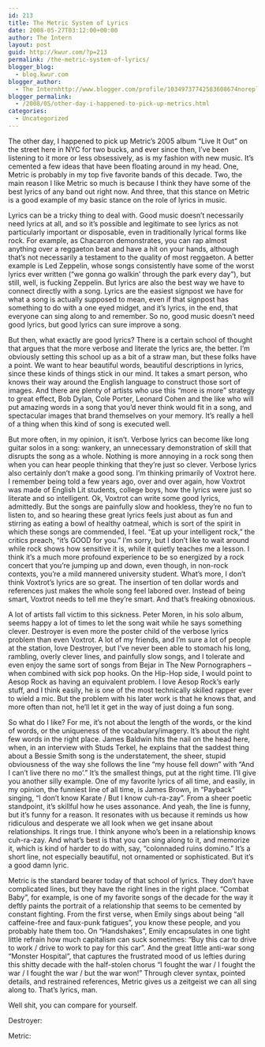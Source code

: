 ```yaml
---
id: 213
title: The Metric System of Lyrics
date: 2008-05-27T03:12:00+00:00
author: The Intern
layout: post
guid: http://kwur.com/?p=213
permalink: /the-metric-system-of-lyrics/
blogger_blog:
  - blog.kwur.com
blogger_author:
  - The Internhttp://www.blogger.com/profile/10349737742583608674noreply@blogger.com
blogger_permalink:
  - /2008/05/other-day-i-happened-to-pick-up-metrics.html
categories:
  - Uncategorized
---
```

<div class="pf-content">
  <p>
    The other day, I happened to pick up Metric&#8217;s 2005 album &#8220;Live It Out&#8221; on the street here in NYC for two bucks, and ever since then, I&#8217;ve been listening to it more or less obsessively, as is my fashion with new music. It&#8217;s cemented a few ideas that have been floating around in my head. One, Metric is probably in my top five favorite bands of this decade. Two, the main reason I like Metric so much is because I think they have some of the best lyrics of any band out right now. And three, that this stance on Metric is a good example of my basic stance on the role of lyrics in music.
  </p>
  
  <p>
    Lyrics can be a tricky thing to deal with. Good music doesn&#8217;t necessarily need lyrics at all, and so it&#8217;s possible and legitimate to see lyrics as not particularly important or disposable, even in traditionally lyrical forms like rock. For example, as Chacarron demonstrates, you can rap almost anything over a reggaeton beat and have a hit on your hands, although that&#8217;s not necessarily a testament to the quality of most reggaeton. A better example is Led Zeppelin, whose songs consistently have some of the worst lyrics ever written (&#8220;we gonna go walkin&#8217; through the park every day&#8221;), but still, well, is fucking Zeppelin. But lyrics are also the best way we have to connect directly with a song. Lyrics are the easiest signpost we have for what a song is actually supposed to mean, even if that signpost has something to do with a one eyed midget, and it&#8217;s lyrics, in the end, that everyone can sing along to and remember. So no, good music doesn&#8217;t need good lyrics, but good lyrics can sure improve a song.
  </p>
  
  <p>
    But then, what exactly are good lyrics? There is a certain school of thought that argues that the more verbose and literate the lyrics are, the better. I&#8217;m obviously setting this school up as a bit of a straw man, but these folks have a point. We want to hear beautiful words, beautiful descriptions in lyrics, since these kinds of things stick in our mind. It takes a smart person, who knows their way around the English language to construct those sort of images. And there are plenty of artists who use this &#8220;more is more&#8221; strategy to great effect, Bob Dylan, Cole Porter, Leonard Cohen and the like who will put amazing words in a song that you&#8217;d never think would fit in a song, and spectacular images that brand themselves on your memory. It&#8217;s really a hell of a thing when this kind of song is executed well.
  </p>
  
  <p>
    But more often, in my opinion, it isn&#8217;t. Verbose lyrics can become like long guitar solos in a song: wankery, an unnecessary demonstration of skill that disrupts the song as a whole. Nothing is more annoying in a rock song then when you can hear people thinking that they&#8217;re just so clever. Verbose lyrics also certainly don&#8217;t make a good song. I&#8217;m thinking primarily of Voxtrot here. I remember being told a few years ago, over and over again, how Voxtrot was made of English Lit students, college boys, how the lyrics were just so literate and so intelligent. Ok, Voxtrot can write some good lyrics, admittedly. But the songs are painfully slow and hookless, they&#8217;re no fun to listen to, and so hearing these great lyrics feels just about as fun and stirring as eating a bowl of healthy oatmeal, which is sort of the spirit in which these songs are commended, I feel. &#8220;Eat up your intelligent rock,&#8221; the critics preach, &#8220;it&#8217;s GOOD for you.&#8221; I&#8217;m sorry, but I don&#8217;t like to wait around while rock shows how sensitive it is, while it quietly teaches me a lesson. I think it&#8217;s a much more profound experience to be so energized by a rock concert that you&#8217;re jumping up and down, even though, in non-rock contexts, you&#8217;re a mild mannered university student. What&#8217;s more, I don&#8217;t think Voxtrot&#8217;s lyrics are so great. The insertion of ten dollar words and references just makes the whole song feel labored over. Instead of being smart, Voxtrot needs to tell me they&#8217;re smart. And that&#8217;s freaking obnoxious.
  </p>
  
  <p>
    A lot of artists fall victim to this sickness. Peter Moren, in his solo album, seems happy a lot of times to let the song wait while he says something clever. Destroyer is even more the poster child of the verbose lyrics problem than even Voxtrot. A lot of my friends, and I&#8217;m sure a lot of people at the station, love Destroyer, but I&#8217;ve never been able to stomach his long, rambling, overly clever lines, and painfully slow songs, and I tolerate and even enjoy the same sort of songs from Bejar in The New Pornographers &#8211; when combined with sick pop hooks. On the Hip-Hop side, I would point to Aesop Rock as having an equivalent problem. I love Aesop Rock&#8217;s early stuff, and I think easily, he is one of the most technically skilled rapper ever to wield a mic. But the problem with his later work is that he knows that, and more often than not, he&#8217;ll let it get in the way of just doing a fun song.
  </p>
  
  <p>
    So what do I like? For me, it&#8217;s not about the length of the words, or the kind of words, or the uniqueness of the vocabulary/imagery. It&#8217;s about the right few words in the right place. James Baldwin hits the nail on the head here, when, in an interview with Studs Terkel, he explains that the saddest thing about a Bessie Smith song is the understatement, the sheer, stupid obviousness of the way she follows the line &#8220;my house fell down&#8221; with &#8220;And I can&#8217;t live there no mo&#8217;.&#8221; It&#8217;s the smallest things, put at the right time. I&#8217;ll give you another silly example. One of my favorite lyrics of all time, and easily, in my opinion, the funniest line of all time, is James Brown, in &#8220;Payback&#8221; singing, &#8220;I don&#8217;t know Karate / But I know cuh-ra-zay&#8221;. From a sheer poetic standpoint, it&#8217;s skillful how he uses assonance. And yeah, the line is funny, but it&#8217;s funny for a reason. It resonates with us because it reminds us how ridiculous and desperate we all look when we get insane about relationships. It rings true. I think anyone who&#8217;s been in a relationship knows cuh-ra-zay. And what&#8217;s best is that you can sing along to it, and memorize it, which is kind of harder to do with, say, &#8220;colonnaded ruins domino.&#8221; It&#8217;s a short line, not especially beautiful, not ornamented or sophisticated. But it&#8217;s a good damn lyric.
  </p>
  
  <p>
    Metric is the standard bearer today of that school of lyrics. They don&#8217;t have complicated lines, but they have the right lines in the right place. &#8220;Combat Baby&#8221;, for example, is one of my favorite songs of the decade for the way it deftly paints the portrait of a relationship that seems to be cemented by constant fighting. From the first verse, when Emily sings about being &#8220;all caffeine-free and faux-punk fatigues&#8221;, you know these people, and you probably hate them too. On &#8220;Handshakes&#8221;, Emily encapsulates in one tight little refrain how much capitalism can suck sometimes: &#8220;Buy this car to drive to work / drive to work to pay for this car&#8221;. And the great little anti-war song &#8220;Monster Hospital&#8221;, that captures the frustrated mood of us lefties during this shitty decade with the half-stolen chorus &#8220;I fought the war / I fought the war / I fought the war / but the war won!&#8221; Through clever syntax, pointed details, and restrained references, Metric gives us a zeitgeist we can all sing along to. That&#8217;s lyrics, man.
  </p>
  
  <p>
    Well shit, you can compare for yourself.
  </p>
  
  <p>
    Destroyer:<br />
  </p>
  
  <p>
    Metric:<br />
  </p>
</div>
